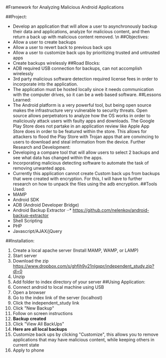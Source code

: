#Framework for Analyzing Malicious Android Applications

##Project:
*	Develop an application that will allow a user to asynchronously backup their data and applications, analyze for malicious content, and then return a back up with malicious content removed. \n
##Objectives:
*	Allow a user to create backups
*	Allow a user to revert back to previous back ups
*	Allow a user to customize back ups by prioritizing trusted and untrusted apps
*	Create backups wirelessly
##Road Blocks:
*	ADB required USB connection for backups, can not accomplish wirelessly
*	3rd party malicious software detection required license fees in order to incorporate into the application.
*	The application must be hosted locally since it needs communication with the computer drives, so it can be a web based software.
##Lessons Learned: 
*	The Android platform is a very powerful tool, but being open source makes the infrastructure very vulnerable to security threats. Open source allows perpetrators to analyze how the OS works in order to maliciously attack users with faulty apps and downloads. The Google Play Store does not partake in an application review like Apple App Store does in order to be featured within the store. This allows for attackers to flood the Play Store with Trojan apps that are convincing to users to download and steal information from the device.
Further Research and Development:
*	Developing a compare tool that will allow users to select 2 backups and see what data has changed within the apps.
*	Incorporating malicious detecting software to automate the task of removing unwanted apps.
*	Currently this application cannot create Custom back ups from backups that were created with encryption. For this, I will have to further research on how to unpack the files using the adb encryption.
##Tools Used:
*	MAMP
*	Android SDK
*	ADB (Android Developer Bridge)
*	Android Backup Extractor 
⋅⋅*	https://github.com/nelenkov/android-backup-extractor
*	Shell Scripting
*	PHP
*	Javascript/AJAX/jQuery

##Installation:
1.	Create a local apache server (Install MAMP, WAMP, or LAMP)
2.	Start server
3.	Download the zip https://www.dropbox.com/s/ghfjh9y21nlgxpr/independent_study.zip?dl=0
4.	Unzip
5.	Add folder to index directory of your server
##Using Application:
1.	Connect android to local machine using USB
2.	Open a browser
3.	Go to the index link of the server (localhost)
4.	Click the independent_study link
5.	Click "New Backup"
6.	Follow on screen instructions
7.	**Backup created**
8.	Click "View All BackUps"
9.	**Here are all local backups**
10.	Customize back ups by clicking "Customize", this allows you to remove applications that may have malicious content, while keeping others in current state
11.	Apply to phone 


